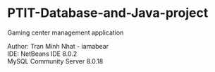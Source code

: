 # PTIT-Database-and-Java-project
 Gaming center management application

Author: Tran Minh Nhat - iamabear  
IDE: NetBeans IDE 8.0.2  
MySQL Community Server 8.0.18  
